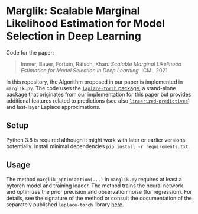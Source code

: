 # Marglik: Scalable Marginal Likelihood Estimation for Model Selection in Deep Learning

Code for the paper:

> Immer, Bauer, Fortuin, Rätsch, Khan. *Scalable Marginal Likelihood Estimation for Model Selection in Deep Learning.* ICML 2021.

In this repository, the Algorithm proposed in our paper is implemented in `marglik.py`.
The code uses the [`laplace-torch` package](https://github.com/AlexImmer/Laplace), a stand-alone package that originates from our implementation for this paper
but provides additional features related to predictions (see also [`linearized-predictives`](https://github.com/AlexImmer/BNN-predictions)) and last-layer Laplace approximations.

## Setup
Python 3.8 is required although it might work with later or earlier versions potentially.
Install minimal dependencies `pip install -r requirements.txt`.

## Usage

The method `marglik_optimization(...)` in `marglik.py` requires at least a pytorch model and training loader.
The method trains the neural network and optimizes the prior precision and observation noise (for regression).
For details, see the signature of the method or consult the documentation of the separately published `laplace-torch` library [here](https://aleximmer.github.io/Laplace/).
